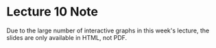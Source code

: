 # Lecture 10 Note

Due to the large number of interactive graphs in this week's lecture, the
slides are only available in HTML, not PDF.
